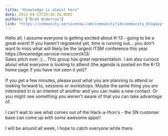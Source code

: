 ```yaml
---
title: "Knowledge is almost here"
date: 2013-04-23T20:48:28.000Z
authors: ["Brad Anderson"]
link: "https://community.servicenow.com/community?id=community_blog&sys_id=f91d22e5dbd0dbc01dcaf3231f96196b"
---
```

<p>Hello all, I assume everyone is getting excited about K-13 - going to be a great event! If you haven't registered yet, time is running out....you don't want to miss what will likely be the largest ITSM conference this year. https://knowledge.service-now.com/k13/<br />Sales pitch over ;)... This group has great representation. I am also curious about what everyone is looking to attend (the agenda is posted on the K-13 home page if you have not seen it yet)?<br /><br />If you get a few minutes, please post what you are planning to attend or looking forward to, sessions or workshops. Maybe the same thing you are interested in is an interest of another and you can make a new contact. Or you might see something you weren't aware of that you can take advantage of.<br /><br />I can't wait to see what comes out of the Hack-a-thon's - the SN customer base can come up with some awesome apps!!<br /><br />I will be around all week, I hope to catch everyone while there.</p>